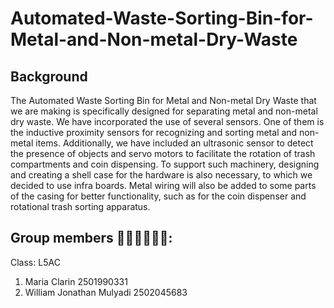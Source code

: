 # Automated-Waste-Sorting-Bin-for-Metal-and-Non-metal-Dry-Waste

## Background
The Automated Waste Sorting Bin for Metal and Non-metal Dry Waste that we are making is specifically designed for separating metal and non-metal dry waste. We have incorporated the use of several sensors. One of them is the inductive proximity sensors for recognizing and sorting metal and non-metal items. Additionally, we have included an ultrasonic sensor to detect the presence of objects and servo motors to facilitate the rotation of trash compartments and coin dispensing. To support such machinery, designing and creating a shell case for the hardware is also necessary, to which we decided to use infra boards. Metal wiring will also be added to some parts of the casing for better functionality, such as for the coin dispenser and rotational trash sorting apparatus. 

## Group members 🙋🏻‍♀️🙋🏻‍♂️:
Class: L5AC
1.	Maria Clarin 2501990331
2.	William Jonathan Mulyadi 2502045683


